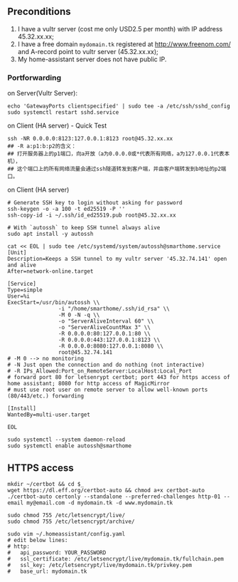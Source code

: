 ## Preconditions  
1. I have a vultr server (cost me only USD2.5 per month) with IP address 45.32.xx.xx;  
2. I have a free domain `mydomain.tk` registered at http://www.freenom.com/ and A-record point to vultr server (45.32.xx.xx);  
3. My home-assistant server does not have public IP.  

### Portforwarding
on Server(Vultr Server): 
```
echo 'GatewayPorts clientspecified' | sudo tee -a /etc/ssh/sshd_config
sudo systemctl restart sshd.service
```

on Client (HA server) - Quick Test
```
ssh -NR 0.0.0.0:8123:127.0.0.1:8123 root@45.32.xx.xx
## -R a:p1:b:p2的含义：
## 打开服务器上的p1端口，向a开放（a为0.0.0.0或*代表所有网络，a为127.0.0.1代表本机），
## 这个端口上的所有网络流量会通过ssh隧道转发到客户端，并由客户端转发到b地址的p2端口。
```

on Client (HA server)
```
# Generate SSH key to login without asking for password
ssh-keygen -o -a 100 -t ed25519 -P ''
ssh-copy-id -i ~/.ssh/id_ed25519.pub root@45.32.xx.xx

# With `autossh` to keep SSH tunnel always alive
sudo apt install -y autossh

cat << EOL | sudo tee /etc/systemd/system/autossh@smarthome.service
[Unit]
Description=Keeps a SSH tunnel to my vultr server '45.32.74.141' open and alive
After=network-online.target

[Service]
Type=simple
User=%i
ExecStart=/usr/bin/autossh \\
                -i "/home/smarthome/.ssh/id_rsa" \\
                -M 0 -N -q \\
                -o "ServerAliveInterval 60" \\
                -o "ServerAliveCountMax 3" \\
                -R 0.0.0.0:80:127.0.0.1:80 \\
                -R 0.0.0.0:443:127.0.0.1:8123 \\
                -R 0.0.0.0:8080:127.0.0.1:8080 \\
                root@45.32.74.141
# -M 0 --> no monitoring
# -N Just open the connection and do nothing (not interactive)
# -R IPs_Allowed:Port_on_RemoteServer:LocalHost:Local_Port
# forward port 80 for letsenrypt certbot; port 443 for https access of home assistant; 8080 for http access of MagicMirror
# must use root user on remote server to allow well-known ports (80/443/etc.) forwarding

[Install]
WantedBy=multi-user.target

EOL

sudo systemctl --system daemon-reload
sudo systemctl enable autossh@smarthome
```

## HTTPS access
```
mkdir ~/certbot && cd $_
wget https://dl.eff.org/certbot-auto && chmod a+x certbot-auto
./certbot-auto certonly --standalone --preferred-challenges http-01 --email my@email.com -d mydomain.tk -d www.mydomain.tk

sudo chmod 755 /etc/letsencrypt/live/
sudo chmod 755 /etc/letsencrypt/archive/

sudo vim ~/.homeassistant/config.yaml
# edit below lines: 
# http:
#   api_password: YOUR_PASSWORD
#   ssl_certificate: /etc/letsencrypt/live/mydomain.tk/fullchain.pem
#   ssl_key: /etc/letsencrypt/live/mydomain.tk/privkey.pem
#   base_url: mydomain.tk

```
